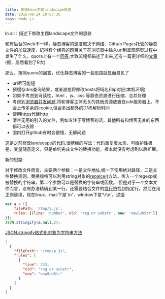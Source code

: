 ```yaml
---
title: 修改hexo主题landscape思路
date: 2016-08-24 20:07:36
tags: Node.js
---
```


 In all：描述下修改主题landscape文件的思路


 <!-- more -->

 和有后台的web不一样，静态博客的速度取决于网络、Github Pages托管的静态文件的加载速度，记得有个经典的题目关于在浏览器中输入url到呈现网页过程中发生了什么，quora上有一个[回答](https://www.quora.com/What-are-the-series-of-steps-that-happen-when-an-URL-is-requested-from-the-address-field-of-a-browser),大致流程都描述了出来,还有一篇更详细的[文章](http://fex.baidu.com/blog/2014/05/what-happen/) (擦，居然看到了R大)



 那么，按照quora的回答，优化静态博客的一些思路就显而易见了
 - url尽可能短
 - 预缓存dns查询结果，或者直接将修改hosts将域名和ip对应(本机环境)
 - 如果不考虑到可读性，html 、js、css 等静态资源进行压缩、合并处理
 - 考虑到[浏览器并发问题](https://www.zhihu.com/question/20474326),将和博客主体无关的其他资源放置在cdn服务器上，不会上传多余的cookie,但会多出额外的DNS解析时间
 - 使用https代替http
 - 清空无用的引入的文件，例如专注于写博客的话，其他所有和博客无关的东西都可以去除
 - 国内打开github有时会很慢，无解问题



这是之前修改landscape的[代码](https://github.com/kimown/blog/blob/d8e0a13f216495abb2a44c3433a6e72be0bb02ab/themes/auto-update-theme-fs.js),很槽糕的写法：代码重复度太高、可维护性极差、变量随意定义，只是单纯完成文件的替换功能，根本就没有考虑到以后扩展。

新的思路:

对于修改文件而言，主要两个参数：一是文件地址,统一下使用绝对路径，二是文件替换规则。替换规格可以利用string对象的[repalce()](https://developer.mozilla.org/en-US/docs/Web/JavaScript/Reference/Global_Objects/String/replace)方法，传入一个regexp或被替换的字符串，第二个参数可以是替换的字符串或函数。
但是对于一个文本文件而言，没有办法精确到某一行，还需要结合文件的[换行符](https://nodejs.org/dist/latest-v4.x/docs/api/os.html#os_os)找到指定行，然后在用正则替换，现在linux，mac下是'\n'，window下是'\r\n'，[详情](https://www.zhihu.com/question/46542168)

``` js
var a = [{
    filePath: '/tmp/a.js',
    rules: [{line: 'number', old: 'reg or substr', new: 'newSubStr'}]
}];
JSON.stringify(a,null,2);
```
[JSON.stringify格式化对象为字符串方法](https://developer.mozilla.org/en/docs/Web/JavaScript/Reference/Global_Objects/JSON/stringify#The_space_argument)

``` json
[
  {
    "filePath": "/tmp/a.js",
    "rules": [
      {
        "line": 233,
        "old": "reg or substr",
        "new": "newSubStr"
      }
    ]
  }
]
```














